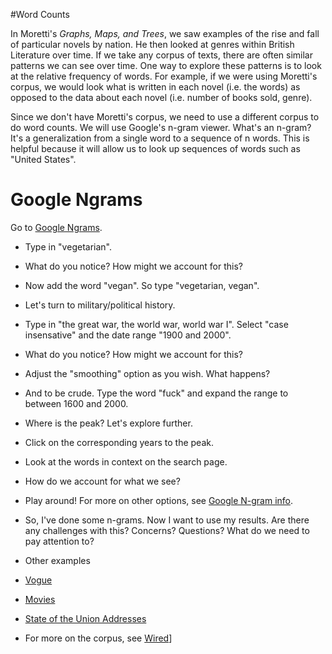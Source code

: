 #Word Counts

In Moretti's *Graphs, Maps, and Trees*,  we saw examples of the rise and fall of particular novels by
nation. He then looked at genres within British Literature over time. If we take any corpus of texts,
there are often similar patterns we can see over time. One way to explore these patterns is to look
at the relative frequency of words. For example, if we were using Moretti's corpus, we would look
what is written in each novel (i.e. the words) as opposed to the data about each novel (i.e. number
of books sold, genre). 

Since we don't have Moretti's corpus, we need to use a different corpus to do word counts. 
We will use Google's n-gram viewer. What's an n-gram? It's a generalization from a single word
to a sequence of n words. This is helpful because it will allow us to look up sequences of words
such as "United States".


# Google Ngrams

Go to [Google Ngrams](https://books.google.com/ngrams).


* Type in "vegetarian".
 * What do you notice? How might we account for this?

* Now add the word "vegan". So type "vegetarian, vegan".

* Let's turn to military/political history.
 * Type in "the great war, the world war, world war I". Select "case insensative" and the date range "1900 and 2000".
 * What do you notice? How might we account for this?
 * Adjust the "smoothing" option as you wish. What happens?


* And to be crude. Type the word "fuck" and expand the range to between 1600 and 2000.
 * Where is the peak? Let's explore further.
 * Click on the corresponding years to the peak. 
 * Look at the words in context on the search page. 
 * How do we account for what we see?
 
* Play around! For more on other options, see [Google N-gram info](https://books.google.com/ngrams/info). 

* So, I've done some n-grams. Now I want to use my results. Are there any challenges with this? Concerns? Questions? What do we need to pay attention to?

* Other examples
 * [Vogue](http://bookworm.library.yale.edu/collections/vogue/)
 * [Movies](http://movies.benschmidt.org/)
 * [State of the Union Addresses](http://benschmidt.org/poli/2015-SOTU#)
 * For more on the corpus, see [Wired](https://www.wired.com/2015/10/pitfalls-of-studying-language-with-google-ngram/)]
